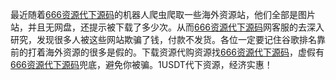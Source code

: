 最近随着[666资源代下源码](https://www.666dxw.com)的机器人爬虫爬取一些海外资源站，他们全部是图片站，并且无网盘，还提示被下载了多少次。从而[666资源代下源码](https://www.666dxw.com)网客服的去深入研究，发现很多人被这些网站欺骗了钱，付款不发货。各位一定要记住谷歌排名靠前的打着海外资源的很多是假的。下载资源代购资源找[666资源代下源码](https://www.666dxw.com)，虚假有[666资源代下源码](https://www.666dxw.com)兜底，避免你被骗。1USDT代下资源，经济实惠！